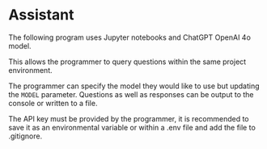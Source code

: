 # Assistant

The following program uses Jupyter notebooks and ChatGPT OpenAI 4o model.

This allows the programmer to query questions within the same project environment.

The programmer can specify the model they would like to use but updating the `MODEL` parameter. Questions as well as responses can be output to the console
or written to a file. 

The API key must be provided by the programmer, it is recommended to save it as an environmental variable or within a .env file and add the file to .gitignore.
